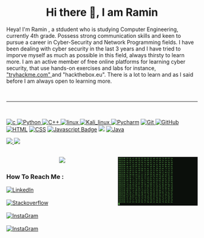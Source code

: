 <h1 align="center">
  <b>Hi there 👋, I am Ramin</b>
</h1>

<dev>
  <p align="left">
    Heya! I'm Ramin , a stdudent who is
    studying Computer Engineering, currently 4th grade.
    Possess strong communication skills and keen to
    pursue a career in Cyber-Security and Network
    Programming fields. I have been dealing with cyber
    security in the last 3 years and I have tried to imporve
    myself as much as possible in this field, always thirsty to learn more.
    I am an active member of free online platforms for
    learning cyber security, that use hands-on exercises
    and labs for instance, <a href="https://tryhackme.com/p/xramx"> "tryhackme.com" </a>and
    "hackthebox.eu". There is a lot to learn
    and as I said before I am always open to learning
    more.
  </p>
</dev>
<br>
<hr>
<br>

<a href="https://www.cprogramming.com/" target="_blank"> <img src="https://img.shields.io/badge/C-00599C?style=for-the-badge&logo=c&logoColor=white" alt="c"/> </a>
<a href="https://www.python.org" target="_blank"> <img src="https://img.shields.io/badge/Python-FFD43B?style=for-the-badge&logo=python&logoColor=darkgreen" alt="Python"/> </a>
<a href="https://isocpp.org/std/the-standard" target="_blank"> <img src="https://img.shields.io/badge/C%2B%2B-00599C?style=for-the-badge&logo=c%2B%2B&logoColor=white" alt="C++"/> </a>
<a href="https://www.linux.org/" target="_blank"> <img src="https://img.shields.io/badge/Linux-FCC624?style=for-the-badge&logo=linux&logoColor=black" alt="linux"/> </a>
<a href="https://www.kali.org/" target="_blank"> <img src="https://img.shields.io/badge/Kali_Linux-557C94?style=for-the-badge&logo=kali-linux&logoColor=white" alt="Kali_linux"/> </a>
<a href="https://www.jetbrains.com/pycharm/" target="_blank"> <img src="https://img.shields.io/badge/PyCharm-000000.svg?&style=for-the-badge&logo=PyCharm&logoColor=white" alt="Pycharm"/></a>
<a href="https://git-scm.com/" target="_blank"> <img src="https://img.shields.io/badge/GIT-E44C30?style=for-the-badge&logo=git&logoColor=white" alt="Git"/> </a>
<a href="https://github.com/" target="_blank"> <img src="https://img.shields.io/badge/GitHub-100000?style=for-the-badge&logo=github&logoColor=white" alt="GitHub"/></a>
<a href="" target="_blank"><img src="https://img.shields.io/badge/-HTML-c58545?style=for-the-badge&logo=html5&logoColor=c58545&labelColor=282828" alt="HTML"></a>
<a href="" target="_blank"><img src="https://img.shields.io/badge/-CSS-d1a01f?style=for-the-badge&logo=css3&logoColor=d1a01f&labelColor=282828" alt="CSS"></a>
 [![Javascript Badge](https://img.shields.io/badge/-Javascript-F0DB4F?style=for-the-badge&labelColor=black&logo=javascript&logoColor=F0DB4F)](#)
<a herf=""><img src="https://img.shields.io/badge/MySQL-005C84?style=for-the-badge&logo=mysql&logoColor=white"/></a>
<a href="https://www.java.com" target="_blank"> <img src="https://img.shields.io/badge/Java-ED8B00?style=for-the-badge&logo=java&logoColor=white" alt="Java"/> </a>


<p align="left">
  <a href="https://google.com">
  <img width="49.5%" src="https://github-readme-stats.vercel.app/api?username=ramixix&show_icons=true&theme=gotham&hide_border=true" />
  <img width="49.5%" src="https://github-readme-streak-stats.herokuapp.com/?user=ramixix&theme=gotham&hide_border=true" />
  </a>
</p>
<br/>

<img align="right" alt="GIF" width="210px" src="./start.gif" />
<div align="center">
  <a href="https://open.spotify.com/artist/14r9dR01KeBLFfylVSKCZQ">
    <img src="https://readme-spotify-tingz.vercel.app/api/now-playing">
  </a>
</div>
<!-- 
<div align="center">
  <a href="https://open.spotify.com/user/6s6pbtefezpookh8gwnkko15v">
    <img src="https://spotify-readme-theta-virid.vercel.app/api?scan=true&theme=dark" width="240px">
  </a>
</div> -->

### How To Reach Me :

[<img align="top" alt="LinkedIn" src="https://img.shields.io/badge/LinkedIn-0077B5?style=for-the-badge&logo=linkedin&logoColor=white" />](http://www.linkedin.com/in/ramin-halimi)
<br><br>
[<img align="top" alt="Stackoverflow" src="https://img.shields.io/badge/Stack_Overflow-FE7A16?style=for-the-badge&logo=stack-overflow&logoColor=white" />](https://stackoverflow.com/story/ramixix)
<br><br>
[<img align="top" alt="InstaGram" src="https://img.shields.io/badge/Instagram-E4405F?style=for-the-badge&logo=instagram&logoColor=white" />](https://www.instagram.com/whoami/)
<br><br>
[<img align="top" alt="InstaGram" src="https://img.shields.io/badge/Email-ramin.halimi@protonmail.com-green?style=for-the-badge" />]()
<br><br>
